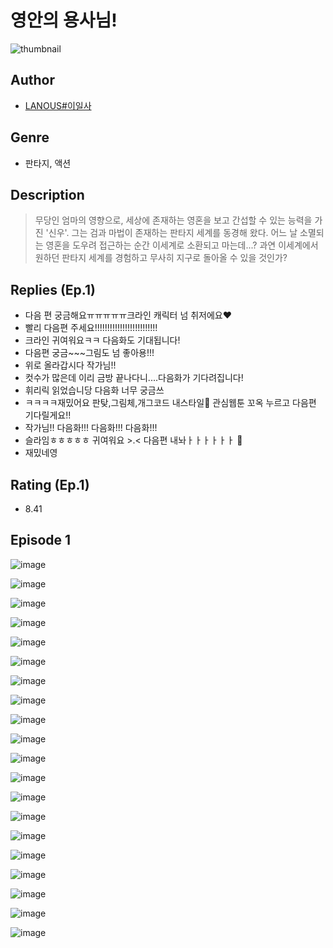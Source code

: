 # 영안의 용사님!
![thumbnail](https://image-comic.pstatic.net/user_contents_data/challenge_comic/2023/05/23/363837/upload_3760567499446565170_480x623.jpeg)

## Author
- [LANOUS#이일사](https://comic.naver.com/artistTitle?id=363837)

## Genre
- 판타지, 액션

## Description
> 무당인 엄마의 영향으로, 세상에 존재하는 영혼을 보고 간섭할 수 있는 능력을 가진 '신우'. 그는 검과 마법이 존재하는 판타지 세계를 동경해 왔다. 어느 날 소멸되는 영혼을 도우려 접근하는 순간 이세계로 소환되고 마는데...? 과연 이세계에서 원하던 판타지 세계를 경험하고 무사히 지구로 돌아올 수 있을 것인가?

## Replies (Ep.1)
- 다음 편 궁금해요ㅠㅠㅠㅠㅠ크라인 캐릭터 넘 취저에요❤️
- 빨리 다음편 주세요!!!!!!!!!!!!!!!!!!!!!!!!!
- 크라인 귀여워요ㅋㅋ 다음화도 기대됩니다!
- 다음편 궁금~~~그림도 넘 좋아용!!!
- 위로 올라갑시다 작가님!!
- 컷수가 많은데 이리 금방 끝나다니....다음화가 기다려집니다!
- 휘리릭 읽었습니당 다음화 너무 궁금쓰
- ㅋㅋㅋㅋ재밌어요 판탖,그림체,개그코드 내스타일🩷 관심웹툰 꼬옥 누르고 다음편 기다릴게요!!
- 작가님!! 다음화!!! 다음화!!! 다음화!!!
- 슬라임ㅎㅎㅎㅎㅎ 귀여워요 >.< 다음편 내놔ㅏㅏㅏㅏㅏㅏ 🩷
- 재밌네영

## Rating (Ep.1)
- 8.41

## Episode 1
![image](https://image-comic.pstatic.net/user_contents_data/challenge_comic/2023/05/23/363837/upload_7003438690914689333.jpeg)

![image](https://image-comic.pstatic.net/user_contents_data/challenge_comic/2023/05/23/363837/upload_7233403570810676535.jpeg)

![image](https://image-comic.pstatic.net/user_contents_data/challenge_comic/2023/05/23/363837/upload_3774353145396028465.jpeg)

![image](https://image-comic.pstatic.net/user_contents_data/challenge_comic/2023/05/23/363837/upload_7221912747358827571.jpeg)

![image](https://image-comic.pstatic.net/user_contents_data/challenge_comic/2023/05/23/363837/upload_4063990909198940465.jpeg)

![image](https://image-comic.pstatic.net/user_contents_data/challenge_comic/2023/05/23/363837/upload_7147838455725516089.jpeg)

![image](https://image-comic.pstatic.net/user_contents_data/challenge_comic/2023/05/23/363837/upload_3834032669406409272.jpeg)

![image](https://image-comic.pstatic.net/user_contents_data/challenge_comic/2023/05/23/363837/upload_3630241278087999796.jpeg)

![image](https://image-comic.pstatic.net/user_contents_data/challenge_comic/2023/05/23/363837/upload_7233680820347757361.jpeg)

![image](https://image-comic.pstatic.net/user_contents_data/challenge_comic/2023/05/23/363837/upload_3918806995854242148.jpeg)

![image](https://image-comic.pstatic.net/user_contents_data/challenge_comic/2023/05/23/363837/upload_7233688529025709619.jpeg)

![image](https://image-comic.pstatic.net/user_contents_data/challenge_comic/2023/05/23/363837/upload_7364568707411358519.jpeg)

![image](https://image-comic.pstatic.net/user_contents_data/challenge_comic/2023/05/23/363837/upload_3688556273067057463.jpeg)

![image](https://image-comic.pstatic.net/user_contents_data/challenge_comic/2023/05/23/363837/upload_3703146612767405363.jpeg)

![image](https://image-comic.pstatic.net/user_contents_data/challenge_comic/2023/05/23/363837/upload_3832907671476068912.jpeg)

![image](https://image-comic.pstatic.net/user_contents_data/challenge_comic/2023/05/23/363837/upload_3631419932323177520.jpeg)

![image](https://image-comic.pstatic.net/user_contents_data/challenge_comic/2023/05/23/363837/upload_3832675640115553633.jpeg)

![image](https://image-comic.pstatic.net/user_contents_data/challenge_comic/2023/05/23/363837/upload_3545284199892203366.jpeg)

![image](https://image-comic.pstatic.net/user_contents_data/challenge_comic/2023/05/23/363837/upload_3617906951510843703.jpeg)

![image](https://image-comic.pstatic.net/user_contents_data/challenge_comic/2023/05/23/363837/upload_3616448114298479713.jpeg)
